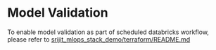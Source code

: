 # Model Validation
To enable model validation as part of scheduled databricks workflow, please refer to [srijit_mlops_stack_demo/terraform/README.md](../terraform/README.md#setting-up-model-validation)

